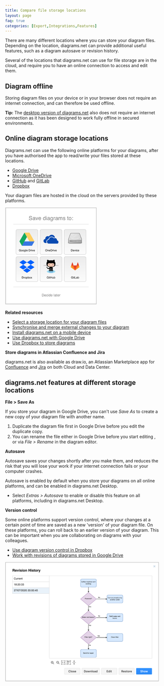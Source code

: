 ```yaml
---
title: Compare file storage locations
layout: page
faq: true
categories: [Export,Integrations,Features]
---
```


There are many different locations where you can store your diagram files. Depending on the location, diagrams.net can provide additional useful features, such as a diagram autosave or revision history.

Several of the locations that diagrams.net can use for file storage are in the cloud, and require you to have an online connection to access and edit them.

## Diagram offline

Storing diagram files on your device or in your browser does not require an internet connection, and can therefore be used offline.

**Tip:** The [desktop version of diagrams.net](https://get.diagrams.net/) also does not require an internet connection as it has been designed to work fully offline in secured environments.

## Online diagram storage locations

Diagrams.net can use the following online platforms for your diagrams, after you have authorised the app to read/write your files stored at these locations.

* [Google Drive](https://app.diagrams.net/?mode=google)
* [Microsoft OneDrive](https://app.diagrams.net/?mode=onedrive)
* [GitHub](https://app.diagrams.net/?mode=github) and [GitLab](https://app.diagrams.net/?mode=gitlab)
* [Dropbox](https://app.diagrams.net/?mode=dropbox)

Your diagram files are hosted in the cloud on the servers provided by these platforms.

<img src="/assets/img/blog/storage-locations.png" style="width=100%;max-width:300px;height:auto;" alt="Choose a storage location for your diagram files">

**Related resources**

* [Select a storage location for your diagram files](/doc/faq/storage-location-select.html)
* [Synchronise and merge external changes to your diagram](/doc/faq/synchronize.html)
* [Install diagrams.net on a mobile device](/doc/faq/mobile-diagram-app.html)
* [Use diagrams.net with Google Drive](/doc/faq/google-drive-diagrams.html)
* [Use Dropbox to store diagrams](/doc/faq/dropbox-diagrams-store.html)

**Store diagrams in Atlassian Confluence and Jira**

diagrams.net is also available as draw.io, an Atlassian Marketplace app for [Confluence](https://marketplace.atlassian.com/apps/1214854/diagram-viewer-for-confluence-cloud) and [Jira](https://marketplace.atlassian.com/apps/1211413/draw-io-diagrams-for-jira?hosting=cloud&tab=overview) on both Cloud and Data Center.

## diagrams.net features at different storage locations

**File > Save As**

If you store your diagram in Google Drive, you can't use _Save As_ to create a new copy of your diagram file with another name.

1. Duplicate the diagram file first in Google Drive before you edit the duplicate copy.
2. You can rename the file either in Google Drive before you start editing , or via _File > Rename_ in the diagram editor.

**Autosave**

Autosave saves your changes shortly after you make them, and reduces the risk that you will lose your work if your internet connection fails or your computer crashes.

Autosave is enabled by default when you store your diagrams on all online platforms, and can be enabled in diagrams.net Desktop.

* Select _Extras > Autosave_ to enable or disable this feature on all platforms, including in diagrams.net Desktop.

**Version control**

Some online platforms support version control, where your changes at a certain point of time are saved as a new 'version' of your diagram file. On these platforms, you can roll back to an earlier version of your diagram. This can be important when you are collaborating on diagrams with your colleagues.

* [Use diagram version control in Dropbox](/doc/faq/dropbox-diagram-revisions.html)
* [Work with revisions of diagrams stored in Google Drive](/doc/faq/google-drive-revision-history.html)

<img src="/assets/img/blog/google-drive-revision-history.png" style="max-width:100%;height:auto;" alt="Check the versions of a diagram file stored in Google Drive">
